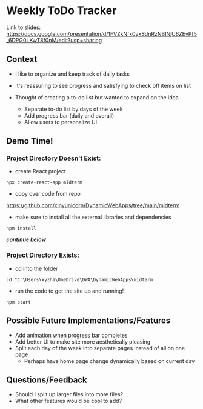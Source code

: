 # Weekly ToDo Tracker

Link to slides: https://docs.google.com/presentation/d/1FVZkNfx0yxSdnRzNBINjU6ZEvPf5_6DPG0LKwT8f0nM/edit?usp=sharing

## Context

- I like to organize and keep track of daily tasks

- It's reassuring to see progress and satisfying to check off items on list

- Thought of creating a to-do list but wanted to expand on the idea
  - Separate to-do list by days of the week
  - Add progress bar (daily and overall)
  - Allow users to personalize UI

## Demo Time!

### Project Directory Doesn't Exist:

- create React project

`npx create-react-app midterm`

- copy over code from repo

https://github.com/xinyunicorn/DynamicWebApps/tree/main/midterm

- make sure to install all the external libraries and dependencies

`npm install`

***continue below***

### Project Directory Exists:

- cd into the folder

`cd "C:\Users\xyzha\OneDrive\DWA\DynamicWebApps\midterm`

- run the code to get the site up and running!

`npm start`

## Possible Future Implementations/Features
- Add animation when progress bar completes
- Add better UI to make site more aesthetically pleasing
- Split each day of the week into separate pages instead of all on one page
  - Perhaps have home page change dynamically based on current day

## Questions/Feedback
- Should I split up larger files into more files?
- What other features would be cool to add?
